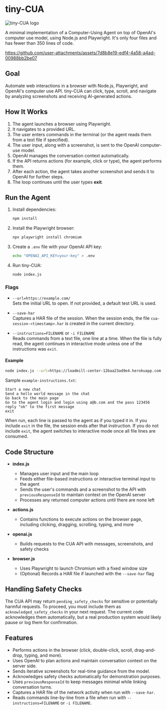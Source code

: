 # tiny-CUA

![tiny-CUA logo](https://github.com/user-attachments/assets/de9ff2ea-8e42-4c9c-bced-99537352360f)

A minimal implementation of a Computer-Using Agent on top of OpenAI's computer use model, using Node.js and Playwright. It's only four files and has fewer than 350 lines of code.

https://github.com/user-attachments/assets/7d8b8e19-edf4-4a58-a4ad-00988bb2be07

## Goal
Automate web interactions in a browser with Node.js, Playwright, and OpenAI's computer use API. tiny-CUA can click, type, scroll, and navigate by analyzing screenshots and receiving AI-generated actions.

## How It Works
1. The agent launches a browser using Playwright.  
2. It navigates to a provided URL.  
3. The user enters commands in the terminal (or the agent reads them from a text file if specified).  
4. The user input, along with a screenshot, is sent to the OpenAI computer-use model.  
5. OpenAI manages the conversation context automatically.  
6. If the API returns actions (for example, click or type), the agent performs them.  
7. After each action, the agent takes another screenshot and sends it to OpenAI for further steps.  
8. The loop continues until the user types **exit**.

## Run the Agent
1. Install dependencies:
   ```sh
   npm install
   ```
2. Install the Playwright browser:
   ```sh
   npx playwright install chromium
   ```
3. Create a `.env` file with your OpenAI API key:
   ```sh
   echo "OPENAI_API_KEY=your-key" > .env
   ```
4. Run tiny-CUA:
   ```sh
   node index.js
   ```

### Flags

- `--url=https://example.com/`  
  Sets the initial URL to open. If not provided, a default test URL is used.

- `--save-har`  
  Captures a HAR file of the session. When the session ends, the file `cua-session-<timestamp>.har` is created in the current directory.

- `--instructions=FILENAME` or `-i FILENAME`  
  Reads commands from a text file, one line at a time. When the file is fully read, the agent continues in interactive mode unless one of the instructions was `exit`.  

#### Example
```sh
node index.js --url=https://loadmill-center-12baa23ad9e4.herokuapp.com --save-har --instructions=example-instructions.txt
```

Sample `example-instructions.txt`:
```
Start a new chat
Send a hello world message in the chat
Go back to the main page
Go to the agent login and login using a@b.com and the pass 123456
reply "ok" to the first message
exit
```

When run, each line is passed to the agent as if you typed it in. If you include `exit` in the file, the session ends after that instruction. If you do not include `exit`, the agent switches to interactive mode once all file lines are consumed.

## Code Structure
- **index.js**  
  - Manages user input and the main loop  
  - Feeds either file-based instructions or interactive terminal input to the agent  
  - Sends the user's commands and a screenshot to the API with `previousResponseId` to maintain context on the OpenAI server  
  - Processes any returned computer actions until there are none left  

- **actions.js**  
  - Contains functions to execute actions on the browser page, including clicking, dragging, scrolling, typing, and more  

- **openai.js**  
  - Builds requests to the CUA API with messages, screenshots, and safety checks  

- **browser.js**  
  - Uses Playwright to launch Chromium with a fixed window size  
  - (Optional) Records a HAR file if launched with the `--save-har` flag  

## Handling Safety Checks
The CUA API may return `pending_safety_checks` for sensitive or potentially harmful requests. To proceed, you must include them as `acknowledged_safety_checks` in your next request. The current code acknowledges them automatically, but a real production system would likely pause or log them for confirmation.

## Features
- Performs actions in the browser (click, double-click, scroll, drag-and-drop, typing, and more).  
- Uses OpenAI to plan actions and maintain conversation context on the server side.  
- Sends iterative screenshots for real-time guidance from the model.  
- Acknowledges safety checks automatically for demonstration purposes.  
- Uses `previousResponseId` to keep messages minimal while linking conversation turns.  
- Captures a HAR file of the network activity when run with `--save-har`.  
- Reads commands line-by-line from a file when run with `--instructions=FILENAME` or `-i FILENAME`.
